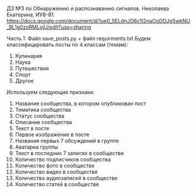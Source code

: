 ДЗ №3 по Обнаружению и распознаванию сигналов. 
Николаева Екатерина, ИУ8-81.
https://docs.google.com/document/d/1ue0_5ELdnJO6c1I2naOoDDJg5wkNU_9L1g0zoRMLojU/edit?usp=sharing

Часть 1:
Файл save_posts.py + файл requirments.txt
Будем классифицировать посты по 4 классам (темам):
1) Кулинария
2) Наука
3) Путешествия
4) Спорт
5) Другое

Используем следующие признаки:
1) Название сообщества, в котором опубликован пост
2) Тематика сообщества
3) Статус сообщества
4) Описание сообщества
5) Текст в посте
6) Первое изображение в посте
7) Названия первых 7 обсуждений в группе
8) Аватарка группы
9) Текст в последних 7 записях в сообществе
10) Количество подписчиков сообщества
11) Количество фото в сообществе
12) Количество видео в сообществе
13) Количество аудиозаписей в сообществе
14) Количество статей в сообществе
